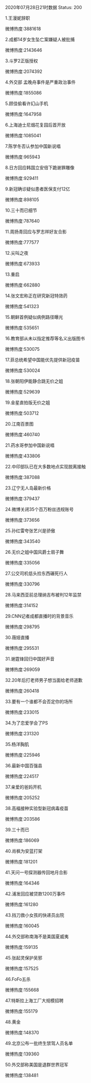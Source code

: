 2020年07月28日21时数据
Status: 200

1.王漫妮辞职

微博热度:3881618

2.成都14岁女生坠亡案嫌疑人被批捕

微博热度:2143646

3.斗罗2正版授权

微博热度:2074392

4.外交部 孟晚舟事件是严重政治事件

微博热度:1855086

5.顾佳偷看许幻山手机

微博热度:1647958

6.上海迪士尼烟花复园后首开放

微博热度:1085041

7.陈学冬否认参加中国新说唱

微博热度:965943

8.日方回应韩国立安倍下跪谢罪雕像

微博热度:929411

9.新冠确诊疑似患者医保支付12亿

微博热度:898105

10.三十而已细节

微博热度:787640

11.周扬青回应与罗志祥好友合影

微博热度:777577

12.尖叫之夜

微博热度:673933

13.重启

微博热度:662880

14.张文宏称正在研究新冠特效药

微博热度:541323

15.朝鲜首例疑似病例路径曝光

微博热度:535651

16.教育部从未以指定推荐等名义出版图书

微博热度:530075

17.菲总统希望中国能优先提供新冠疫苗

微博热度:530024

18.张朝阳伊能静合跳无价之姐

微博热度:529639

19.金星直拍版无价之姐

微博热度:503712

20.江南百景图

微博热度:460740

21.药水哥参加中国新说唱

微博热度:433806

22.中印部队已在大多数地点实现脱离接触

微博热度:387088

23.辽宁无人岛最新价格

微博热度:379437

24.微博关闭35个百万粉丝违规账号

微博热度:373656

25.孙红雷夸张艺兴是骄傲

微博热度:343540

26.无价之姐中国风爵士扇子舞

微博热度:335056

27.公交司机低头捡东西碾死行人

微博热度:330796

28.马来西亚前总理纳吉布被判12年监禁

微博热度:314152

29.CNN记者成都直播时的背景音乐

微博热度:298795

30.薇娅直播

微博热度:295531

31.谢霆锋回归中国好声音

微博热度:269059

32.20年后打老师男子想当面给老师道歉

微博热度:260418

33.要有一个谁都不会否定你的场所

微博热度:233015

34.为了恋爱学会了PS

微博热度:231320

35.杨洋胸肌

微博热度:225946

36.最新中国百强县

微博热度:224517

37.亲爱的爸妈开机

微博热度:205252

38.高福接种实验型新冠病毒疫苗

微博热度:203586

39.三十而已

微博热度:186069

40.肖枫为安蓝打架

微博热度:181201

41.天问一号探测器传回地月合影

微博热度:164346

42.浦发回应被贷款1200万事件

微博热度:161280

43.挡刀救小女孩的快递员出院

微博热度:160045

44.外交部称南海不是美国夏威夷

微博热度:159135

45.张起灵保护吴邪

微博热度:157525

46.FoFo五杀

微博热度:155668

47.特斯拉上海工厂大规模招聘

微博热度:155179

48.黄金

微博热度:148370

49.北京公布一批终生禁驾人员名单

微博热度:139360

50.外交部称美国是退群世界冠军

微博热度:138481

